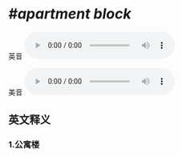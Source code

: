 # ***\#apartment block*** 
英音
<audio src="./media/apartment block1_AAC.aac" controls="controls"></audio>

美音
<audio src="./media/apartment block2_AAC.aac" controls="controls"></audio>



  

英文释义
---
### 1.**公寓楼**  



